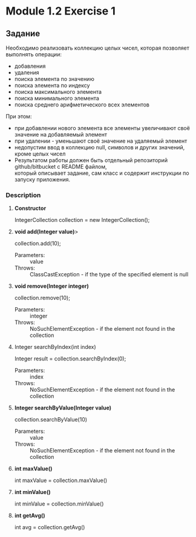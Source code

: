 # Module 1.2 Exercise 1

## Задание
<p>
Необходимо реализовать коллекцию целых чисел, которая позволяет выполнять операции:
<ul>
    <li>добавления</li>
    <li>удаления</li>
    <li>поиска элемента по значению</li>
    <li>поиска элемента по индексу</li>
    <li>поиска максимального элемента</li>
    <li>поиска минимального элемента</li>
    <li>поиска среднего арифметического всех элементов</li>
</ul>

При этом:
<ul>
    <li>при добавлении нового элемента все элементы увеличивают своё значение на добавляемый элемент</li>
    <li>при удалении - уменьшают своё значение на удаляемый элемент</li>
    <li>недопустим ввод в коллекцию null, символов и других значений, кроме целых чисел</li>
    <li>Результатом работы должен быть отдельный репозиторий github/bitbucket с README файлом,</br> который описывает задание, сам класс и содержит инструкции по запуску приложения.</li>
</ul>
    </p>

### Description
<ol>
   <li>
       <strong>Constructor</strong>
       <p>
           IntegerCollection collection = new IntegerCollection();
       </p>
   </li>
    <li>
        <strong>void add(Integer value)</strong>>
        <p>
            collection.add(10);
        </p>
        <dl>
            <dt>Parameters:</dt>
            <dd>value</dd>
            <dt>Throws:</dt>
            <dd>ClassCastException - if the type of the specified element is null</dd>
        </dl>
    </li>
    <li>
        <strong>void remove(Integer integer)</strong>
        <p>
            collection.remove(10);
        </p>
        <dl>
            <dt>Parameters:</dt>
            <dd>integer</dd>
            <dt>Throws:</dt>
            <dd>NoSuchElementException - if the element not found in the collection</dd>
        </dl>
    </li>
    <li>
        Integer searchByIndex(int index)
        <p>
            Integer result = collection.searchByIndex(0);
        </p>
        <dl>
            <dt>Parameters:</dt>
            <dd>index</dd>
            <dt>Throws:</dt>
            <dd>NoSuchElementException - if the element not found in the collection</dd>
        </dl>
    </li>
    <li>
        <strong>Integer searchByValue(Integer value)</strong>
        <p>
            collection.searchByValue(10)
        </p>
        <dl>
            <dt>Parameters:</dt>
            <dd>value</dd>
            <dt>Throws:</dt>
            <dd>NoSuchElementException - if the element not found in the collection</dd>
        </dl>
    </li>
    <li>
        <strong>int maxValue()</strong>
        <p>
            int maxValue = collection.maxValue()
        </p>
    </li>
    <li>
        <strong>int minValue()</strong>
        <p>
            int minValue = collection.minValue()
        </p>
    </li>
    <li>
        <strong>int getAvg()</strong>
        <p>
            int avg = collection.getAvg()
        </p>
    </li>
</ol>